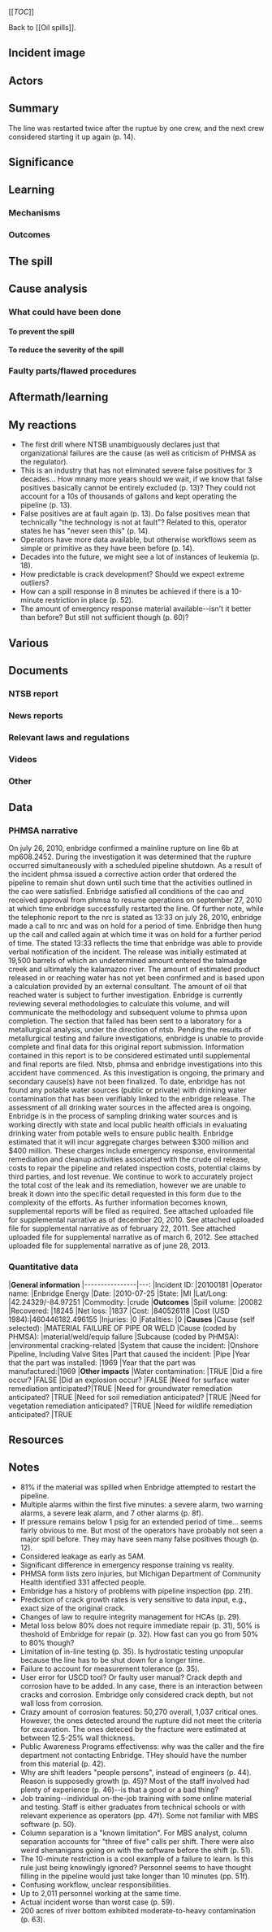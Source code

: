 [[_TOC_]]

Back to [[Oil spills]].

## Incident image

## Actors

## Summary

The line was restarted twice after the ruptue by one crew, and the next crew considered starting it up again (p. 14).

## Significance

## Learning

### Mechanisms

### Outcomes

## The spill

## Cause analysis

### What could have been done

#### To prevent the spill

#### To reduce the severity of the spill

### Faulty parts/flawed procedures

## Aftermath/learning

## My reactions
* The first drill where NTSB unambiguously declares just that organizational failures are the cause (as well as criticism of PHMSA as the regulator).
* This is an industry that has not eliminated severe false positives for 3 decades... How mnany more years should we wait, if we know that false positives basically cannot be entirely excluded (p. 13)?  They could not account for a 10s of thousands of gallons and kept operating the pipeline (p. 13).
* False positives are at fault again (p. 13). Do false positives mean that technically "the technology is not at fault"? Related to this, operator states he has "never seen this" (p. 14).
* Operators have more data available, but otherwise workflows seem as simple or primitive as they have been before (p. 14).
* Decades into the future, we might see a lot of instances of leukemia (p. 18).
* How predictable is crack development? Should we expect extreme outliers?
* How can a spill response in 8 minutes be achieved if there is a 10-minute restriction in place (p. 52).
* The amount of emergency response material available--isn't it better than before? But still not sufficient though (p. 60)?

## Various

## Documents

### NTSB report

### News reports

### Relevant laws and regulations

### Videos

### Other

## Data

### PHMSA narrative

On july 26, 2010, enbridge confirmed a mainline rupture on line 6b at mp608.2452.  During the investigation it was determined that the rupture occurred simultaneously with a scheduled pipeline shutdown.  As a result of the incident phmsa issued a corrective action order that ordered the pipeline to remain shut down until such time that the activities outlined in the cao were satisfied.  Enbridge satisfied all conditions of the cao and received approval from phmsa to resume operations on september 27, 2010 at which time enbridge successfully restarted the line.      Of further note, while the telephonic report to the nrc is stated as 13:33 on july 26, 2010, enbridge made a call to nrc and was on hold for a period of time.  Enbridge then hung up the call and called again at which time it was on hold for a further period of time.  The stated 13:33 reflects the time that enbridge was able to provide verbal notification of the incident.    The release was initially estimated at 19,500 barrels of which an undetermined amount entered the talmadge creek and ultimately the kalamazoo river.  The amount of estimated product released in or reaching water has not yet been confirmed and is based upon a calculation provided by an external consultant.  The amount of oil that reached water is subject to further investigation.  Enbridge is currently reviewing several methodologies to calculate this volume, and will communicate the methodology and subsequent volume to phmsa upon completion.     The section that failed has been sent to a laboratory for a metallurgical analysis, under the direction of ntsb. Pending the results of metallurgical testing and failure investigations, enbridge is unable to provide complete and final data for this original report submission. Information contained in this report is to be considered estimated until supplemental and final reports are filed. Ntsb, phmsa and enbridge investigations into this accident have commenced. As this investigation is ongoing, the primary and secondary cause(s) have not been finalized.    To date, enbridge has not found any potable water sources (public or private) with drinking water contamination that has been verifiably linked to the enbridge release. The assessment of all drinking water sources in the affected area is ongoing. Enbridge is in the process of sampling drinking water sources and is working directly with state and local public health officials in evaluating drinking water from potable wells to ensure public health.    Enbridge estimated that it will incur aggregate charges between $300 million and $400 million. These charges include emergency response, environmental remediation and cleanup activities associated with the crude oil release, costs to repair the pipeline and related inspection costs, potential claims by third parties, and lost revenue. We continue to work to accurately project the total cost of the leak and its remediation, however we are unable to break it down into the specific detail requested in this form due to the complexity of the efforts.    As further information becomes known, supplemental reports will be filed as required.    See attached uploaded file for supplemental narrative as of december 20, 2010.  See attached uploaded file for supplemental narrative as of february 22, 2011.  See attached uploaded file for supplemental narrative as of march 6, 2012.  See attached uploaded file for supplemental narrative as of june 28, 2013.

### Quantitative data

|**General information**
|----------------|---:
|Incident ID:    |20100181
|Operator name:  |Enbridge Energy
|Date:           |2010-07-25
|State:          |MI
|Lat/Long:       |42.24329/-84.97251
|Commodity:      |crude
|**Outcomes**
|Spill volume:   |20082
|Recovered:      |18245
|Net loss:       |1837
|Cost:           |840526118
|Cost (USD 1984):|460446182.496155
|Injuries:       |0
|Fatalities:     |0
|**Causes**
|Cause (self selected):              |MATERIAL FAILURE OF PIPE OR WELD
|Cause (coded by PHMSA):             |material/weld/equip failure
|Subcause (coded by PHMSA):          |environmental cracking-related
|System that cause the incident:     |Onshore Pipeline, Including Valve Sites
|Part that caused the incident:      |Pipe
|Year that the part was installed:   |1969
|Year that the part was manufactured:|1969
|**Other impacts**
|Water contamination:                           |TRUE
|Did a fire occur?                              |FALSE
|Did an explosion occur?                        |FALSE
|Need for surface water remediation anticipated?|TRUE
|Need for groundwater remediation anticipated?  |TRUE
|Need for soil remediation anticipated?         |TRUE
|Need for vegetation remediation anticipated?   |TRUE
|Need for wildlife remediation anticipated?     |TRUE

## Resources

## Notes
* 81% if the material was spilled when Enbridge attempted to restart the pipeline.
* Multiple alarms within the first five minutes: a severe alarm, two warning alarms, a severe leak alarm, and 7 other alarms (p. 8f).
* If pressure remains below 1 psig for an extended period of time... seems fairly obvious to me. But most of the operators have probably not seen a major spill before. They may have seen many false positives though (p. 12).
* Considered leakage as early as 5AM.
* Significant difference in emergency response training vs reality.
* PHMSA form lists zero injuries, but Michigan Department of Community Health identified 331 affected people.
* Embridge has a history of problems with pipeline inspection (pp. 21f).
* Prediction of crack growth rates is very sensitive to data input, e.g., exact size of the original crack.
* Changes of law to require integrity management for HCAs (p. 29).
* Metal loss below 80% does not require immediate repair (p. 31), 50% is theshold of Embridge for repair (p. 32). How fast can you go from 50% to 80% though?
* Limitation of in-line testing (p. 35). Is hydrostatic testing unpopular because the line has to be shut down for a longer time.
* Failure to account for measurement tolerance (p. 35).
* User error for USCD tool? Or faulty user manual? Crack depth and corrosion have to be added. In any case, there is an interaction between cracks and corrosion. Embridge only considered crack depth, but not wall loss from corrosion.
* Crazy amount of corrosion features: 50,270 overall, 1,037 critical ones. However, the ones detected around the rupture did not meet the criteria for excavation. The ones deteced by the fracture were estimated at between 12.5-25% wall thickness.
* Public Awareness Programs effectivenss: why was the caller and the fire department not contacting Enbridge. THey should have the number from this material (p. 42). 
* Why are shift leaders "people persons", instead of engineers (p. 44). Reason is supposedly growth (p. 45)? Most of the staff involved had plenty of experience (p. 46)--is that a good or a bad thing?
* Job training--individual on-the-job training with some online material and testing. Staff is either graduates from technical schools or with relevant experience as operators (pp. 47f). Some not familiar with MBS software (p. 50).
* Column separation is a "known limitation". For MBS analyst, column separation accounts for "three of five" calls per shift. There were also weird shenanigans going on with the software before the shift (p. 51).
* The 10-minute restriction is a cool example of a failure to learn. Is this rule just being knowlingly ignored? Personnel seems to have thought filling in the pipeline would just take longer than 10 minutes (pp. 51f).
* Confusing workflow, unclear responsibilities.
* Up to 2,011 personnel working at the same time.
* Actual incident worse than worst case (p. 59).
* 200 acres of river bottom exhibited moderate-to-heavy contamination (p. 63).